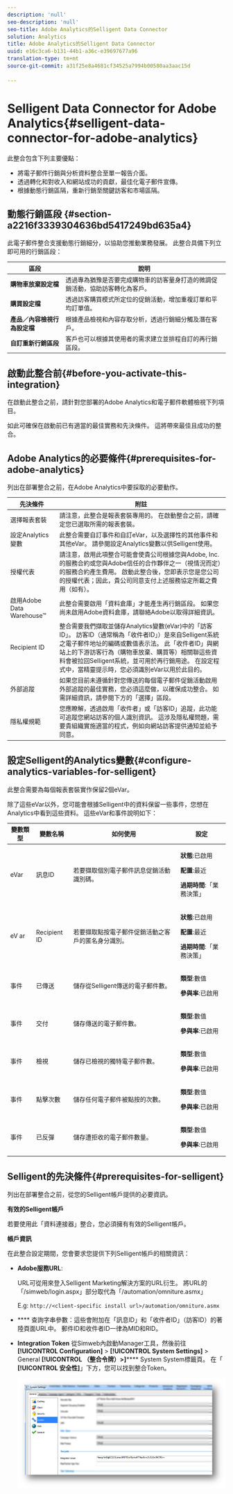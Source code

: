 ```yaml
---
description: 'null'
seo-description: 'null'
seo-title: Adobe Analytics的Selligent Data Connector
solution: Analytics
title: Adobe Analytics的Selligent Data Connector
uuid: e16c3ca6-b131-44b1-a36c-e39697677a96
translation-type: tm+mt
source-git-commit: a31f25e8a4681cf34525a7994b00580aa3aac15d

---
```



# Selligent Data Connector for Adobe Analytics{#selligent-data-connector-for-adobe-analytics}

此整合包含下列主要優點：

* 將電子郵件行銷與分析資料整合至單一報告介面。
* 透過轉化和對收入和網站成功的貢獻，最佳化電子郵件宣傳。
* 根據動態行銷區隔，重新行銷至關鍵訪客和市場區隔。

## 動態行銷區段 {#section-a2216f3339304636bd5417249bd635a4}

此電子郵件整合支援動態行銷細分，以協助您推動業務發展。 此整合具備下列立即可用的行銷區段：

| 區段 | 說明 |
|---|---|
| **購物車放棄設定檔** | 透過專為猶豫是否要完成購物車的訪客量身打造的微調促銷活動，協助訪客轉化為客戶。 |
| **購買設定檔** | 透過訪客購買模式所定位的促銷活動，增加重複訂單和平均訂單值。 |
| **產品／內容檢視行為設定檔** | 根據產品檢視和內容存取分析，透過行銷細分觸及潛在客戶。 |
| **自訂重新行銷區段** | 客戶也可以根據其使用者的需求建立並排程自訂的再行銷區段。 |

## 啟動此整合前{#before-you-activate-this-integration}

在啟動此整合之前，請針對您部署的Adobe Analytics和電子郵件軟體檢視下列項目。

如此可確保在啟動前已有適當的最佳實務和先決條件。 這將帶來最佳且成功的整合。

## Adobe Analytics的必要條件{#prerequisites-for-adobe-analytics}

列出在部署整合之前，在Adobe Analytics中要採取的必要動作。

| 先決條件 | 附註 |
|---|---|
| 選擇報表套裝 | 請注意，此整合是報表套裝專用的。 在啟動整合之前，請確定您已選取所需的報表套裝。 |
| 設定Analytics變數 | 此整合需要自訂事件和自訂eVar，以及選擇性的其他事件和其他eVar。 請參閱設定Analytics變數以供Selligent使用。 |
| 授權代表 | 請注意，啟用此項整合可能會使貴公司根據您與Adobe, Inc.的服務合約或您與Adobe信任的合作夥伴之一（視情況而定）的服務合約產生費用。 啟動此整合後，您即表示您是您公司的授權代表；因此，貴公司同意支付上述服務協定所載之費用（如有）。 |
| 啟用Adobe Data Warehouse™ | 此整合需要啟用「資料倉庫」才能產生再行銷區段。 如果您尚未啟用Adobe資料倉庫，請聯絡Adobe以取得詳細資訊。 |
| Recipient ID | 整合需要我們擷取並儲存Analytics變數(eVar)中的「訪客ID」。 訪客ID（通常稱為「收件者ID」）是來自Selligent系統之電子郵件地址的編碼或數值表示法。 此「收件者ID」與網站上的下游訪客行為（購物車放棄、購買等）相關聯這些資料會被拉回Selligent系統，並可用於再行銷用途。 在設定程式中，當精靈提示時，您必須識別eVar以用於此目的。 |
| 外部追蹤 | 如果您目前未遵循針對您傳送的每個電子郵件促銷活動啟用外部追蹤的最佳實務，您必須這麼做，以確保成功整合。 如需詳細資訊，請參閱下方的「選擇」區段。 |
| 隱私權規範 | 您應瞭解，透過啟用「收件者」或「訪客ID」追蹤，此功能可追蹤您網站訪客的個人識別資訊。 這涉及隱私權問題，需要貴組織實施適當的程式，例如向網站訪客提供通知並給予同意。 |

## 設定Selligent的Analytics變數{#configure-analytics-variables-for-selligent}

此整合需要為每個報表套裝實作保留2個eVar。

除了這些eVar以外，您可能會根據Selligent中的資料保留一些事件，您想在Analytics中看到這些資料。 這些eVar和事件說明如下：

<table id="table_2FFB865DBD80412F90DA8E224B12FB62"> 
 <thead> 
  <tr> 
   <th colname="col1" class="entry"> 變數類型 </th> 
   <th colname="col2" class="entry"> 變數名稱 </th> 
   <th colname="col3" class="entry"> 如何使用 </th> 
   <th colname="col4" class="entry"> 設定 </th> 
  </tr>
 </thead>
 <tbody> 
  <tr> 
   <td colname="col1"> eVar </td> 
   <td colname="col2"> 訊息ID </td> 
   <td colname="col3"> 若要擷取個別電子郵件訊息促銷活動識別碼。 </td> 
   <td colname="col4"> <p><b>狀態</b>:已啟用 </p> <p><b>配置</b>:最近 </p> <p><b>過期時間</b>:「業務決策」 </p> </td> 
  </tr> 
  <tr> 
   <td colname="col1"> eV ar </td> 
   <td colname="col2"> Recipient ID </td> 
   <td colname="col3"> 若要擷取點按電子郵件促銷活動之客戶的匿名身分識別。 </td> 
   <td colname="col4"> <p><b>狀態</b>:已啟用 </p> <p><b>配置</b>:最近 </p> <p><b>過期時間</b>:「業務決策」 </p> </td> 
  </tr> 
  <tr> 
   <td colname="col1"> 事件 </td> 
   <td colname="col2"> 已傳送 </td> 
   <td colname="col3"> 儲存從Selligent傳送的電子郵件數。 </td> 
   <td colname="col4"> <p><b>類型</b>:數值 </p> <p><b>參與率</b>:已啟用 </p> </td> 
  </tr> 
  <tr> 
   <td colname="col1"> 事件 </td> 
   <td colname="col2"> 交付 </td> 
   <td colname="col3"> 儲存傳送的電子郵件數。 </td> 
   <td colname="col4"> <p><b>類型</b>:數值 </p> <p><b>參與率</b>:已啟用 </p> </td> 
  </tr> 
  <tr> 
   <td colname="col1"> 事件 </td> 
   <td colname="col2"> 檢視 </td> 
   <td colname="col3"> 儲存已檢視的獨特電子郵件數。 </td> 
   <td colname="col4"> <p><b>類型</b>:數值 </p> <p><b>參與率</b>:已啟用 </p> </td> 
  </tr> 
  <tr> 
   <td colname="col1"> 事件 </td> 
   <td colname="col2"> 點擊次數 </td> 
   <td colname="col3"> 儲存任何電子郵件被點按的次數。 </td> 
   <td colname="col4"> <p><b>類型</b>:數值 </p> <p><b>參與率</b>:已啟用 </p> </td> 
  </tr> 
  <tr> 
   <td colname="col1"> 事件 </td> 
   <td colname="col2"> 已反彈 </td> 
   <td colname="col3"> 儲存遭拒收的電子郵件數量。 </td> 
   <td colname="col4"> <p><b>類型</b>:數值 </p> <p><b>參與率</b>:已啟用 </p> </td> 
  </tr> 
 </tbody> 
</table>

## Selligent的先決條件{#prerequisites-for-selligent}

列出在部署整合之前，從您的Selligent帳戶提供的必要資訊。

**有效的Selligent帳戶**

若要使用此「資料連接器」整合，您必須擁有有效的Selligent帳戶。

**帳戶資訊**

在此整合設定期間，您會要求您提供下列Selligent帳戶的相關資訊：

* **Adobe服務URL**:

   URL可從用來登入Selligent Marketing解決方案的URL衍生。 將URL的「/simweb/login.aspx」部分取代為「/automation/omniture.asmx」

   E.g: `http://<client-specific install url>/automation/omniture.asmx`

* **** 查詢字串參數：這些會附加在「訊息ID」和「收件者ID」（訪客ID）的著陸頁面URL中。 郵件ID和收件者ID一律為MID和RID。

* **Integration Token** 從Simweb內啟動Manager工具，然後前往 **[!UICONTROL Configuration]** &gt; **[!UICONTROL System Settings]** &gt; General **[!UICONTROL （整合令牌）&gt;]****** System System標籤頁。 在「 **[!UICONTROL 安全性]**」下方，您可以找到整合Token。

   ![](assets/selligent-integration_token.png)
